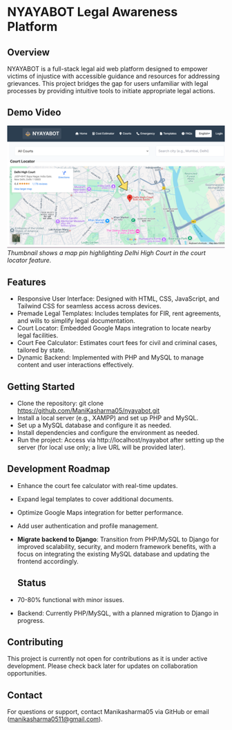 # NYAYABOT Legal Awareness Platform

## Overview
NYAYABOT is a full-stack legal aid web platform designed to empower victims of injustice with accessible guidance and resources for addressing grievances. This project bridges the gap for users unfamiliar with legal processes by providing intuitive tools to initiate appropriate legal actions.

## Demo Video
[![Nyayabot Demo Thumbnail](https://raw.githubusercontent.com/ManiKasharma05/nyayabot/main/nyayabot-thumbnail.png)](https://youtu.be/IHJ4sxnAN94)
*Thumbnail shows a map pin highlighting Delhi High Court in the court locator feature.*

## Features
- Responsive User Interface: Designed with HTML, CSS, JavaScript, and Tailwind CSS for seamless access across devices.
- Premade Legal Templates: Includes templates for FIR, rent agreements, and wills to simplify legal documentation.
- Court Locator: Embedded Google Maps integration to locate nearby legal facilities.
- Court Fee Calculator: Estimates court fees for civil and criminal cases, tailored by state.
- Dynamic Backend: Implemented with PHP and MySQL to manage content and user interactions effectively.

## Getting Started
- Clone the repository: git clone https://github.com/ManiKasharma05/nyayabot.git
- Install a local server (e.g., XAMPP) and set up PHP and MySQL.
- Set up a MySQL database and configure it as needed.
- Install dependencies and configure the environment as needed.
- Run the project: Access via http://localhost/nyayabot after setting up the server (for local use only; a live URL will be provided later).

## Development Roadmap
- Enhance the court fee calculator with real-time updates.
- Expand legal templates to cover additional documents.
- Optimize Google Maps integration for better performance.
- Add user authentication and profile management.
- **Migrate backend to Django**: Transition from PHP/MySQL to Django for improved scalability, security, and modern framework benefits, with a focus on integrating the existing MySQL database and updating the frontend accordingly.

  ## Status
- 70-80% functional with minor issues.
- Backend: Currently PHP/MySQL, with a planned migration to Django in progress.

## Contributing
This project is currently not open for contributions as it is under active development. Please check back later for updates on collaboration opportunities.

## Contact
For questions or support, contact Manikasharma05 via GitHub or email (manikasharma0511@gmail.com).
